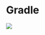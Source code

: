 # Gradle
[![](https://jitpack.io/v/zj565061763/utils-kit.svg)](https://jitpack.io/#zj565061763/utils-kit)
